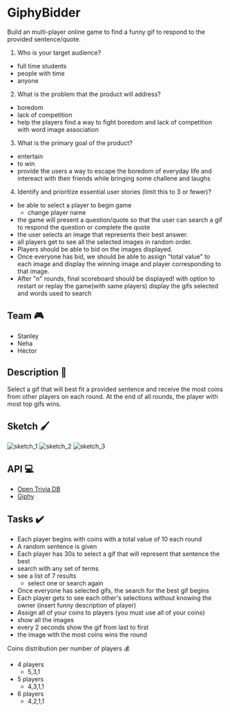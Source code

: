 # GiphyBidder

Build an multi-player online game to find a funny gif to respond to the provided sentence/quote.

1. Who is your target audience?
- full time students
- people with time
- anyone

2. What is the problem that the product will address?
- boredom
- lack of competition
- help the players find a way to fight boredom and lack of competition with word image association

3. What is the primary goal of the product?
- entertain
- to win
- provide the users a way to escape the boredom of everyday life and intereact with their friends while bringing some challene and laughs

4. Identify and prioritize essential user stories (limit this to 3 or fewer)?
- be able to select a player to begin game
    - change player name
- the game will present a question/quote so that the user can search a gif to respond the question or complete the quote
- the user selects an image that represents their best answer.
- all players get to see all the selected images in random order.
- Players should be able to bid on the images displayed.
- Once everyone has bid, we should be able to assign "total value" to each image and display the winning image and player corresponding to that image.
- After "n" rounds, final scoreboard should be displayed! with option to restart or replay the game(with same players) display the gifs selected and words used to search


## Team 🎮

- Stanley
- Neha
- Héctor

## Description 📜

Select a gif that will best fit a provided sentence and receive the most coins from other players on each round. At the end of all rounds, the player with most top gifs wins. 

## Sketch 🖌

![sketch_1](./groupWork/WIN_20190704_21_01_29_Pro.jpg)
![sketch_2](./groupWork/WIN_20190704_21_01_38_Pro.jpg)
![sketch_3](./groupWork/WIN_20190704_21_01_47_Pro.jpg)

## API 💻

- [Open Trivia DB](https://opentdb.com/api_config.php)
- [Giphy](https://developers.giphy.com/)

## Tasks ✔️

- Each player begins with coins with a total value of 10 each round
- A random sentence is given
- Each player has 30s to select a gif that will represent that sentence the best
- search with any set of terms
- see a list of 7 results
    - select one or search again
- Once everyone has selected gifs, the search for the best gif begins
- Each player gets to see each other's selections without knowing the owner (insert funny description of player)
- Assign all of your coins to players (you must use all of your coins)
- show all the images
- every 2 seconds show the gif from last to first
- the image with the most coins wins the round

Coins distribution per number of players 💰

- 4 players
    - 5,3,1
- 5 players
    - 4,3,1,1
- 6 players
    - 4,2,1,1

